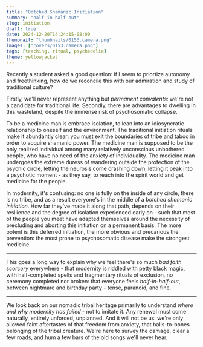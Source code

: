 ```yaml
---
title: "Botched Shamanic Initiation"
summary: "half-in-half-out"
slug: initiation
draft: true
date: 2024-12-20T14:24:15-08:00
thumbnail: "thumbnails/0153.camera.png"
images: ["covers/0153.camera.png"]
tags: [teaching, ritual, psychedelia]
theme: yellowjacket
---
```


Recently a student asked a good question: if I seem to priortize autonomy and freethinking, how do we reconcile this with our admiration and study of traditional culture?

Firstly, we'll never represent anything but *permanent convalents*: we're not a candidate for traditional life. Secondly, there are advantages to dwelling in this wasteland, despite the immense risk of psychosomatic collapse.

To be a medicine man is embrace isolation, to lean into an idiosyncratic relationship to oneself and the environment. The traditional initiation rituals make it abundantly clear: you must exit the boundaries of tribe and taboo in order to acquire shamanic power. The medicine man is supposed to be the only realized individual among many relatively unconscious unbothered people, who have no need of the anxiety of individuality. The medicine man undergoes the extreme duress of wandering outside the protection of the psychic circle, letting the neurosis come crashing down, letting it peak into a psychotic moment - as they say, to reach into the spirit world and get medicine for the people.

In modernity, it's confusing: no one is fully on the inside of any circle, there is no tribe, and as a result everyone's in the middle of a *botched shamanic initiation*. How far they've made it along that path, depends on their resilience and the degree of isolation experienced early on - such that most of the people you meet have adapted themselves around the necessity of precluding and aborting this initiation on a permanent basis. The more potent is this deferred initiation, the more obvious and precarious the prevention: the most prone to psychosomatic disease make the strongest medicine.

---

This goes a long way to explain why we feel there's so much *bad faith scorcery* everywhere - that modernity is riddled with petty black magic, with half-completed spells and fragmentary rituals of exclusion, no ceremony completed nor broken: that everyone feels *half-in-half-out*, between nightmare and birthday party - tense, paranoid, and fine.

---

We look back on our nomadic tribal heritage primarily to understand *where and why modernity has failed* - not to imitate it. Any renewal must come naturally, entirely unforced, unplanned. And it will not be us: we're only allowed faint aftertastes of that freedom from anxiety, that balls-to-bones belonging of the tribal creature. We're here to survey the damage, clear a few roads, and hum a few bars of the old songs we'll never hear.
